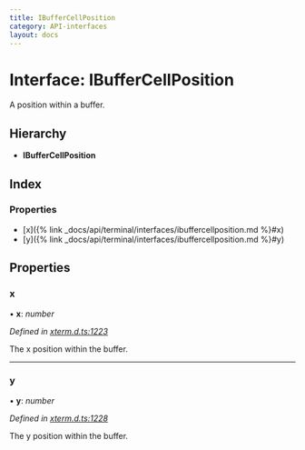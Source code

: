 ```yaml
---
title: IBufferCellPosition
category: API-interfaces
layout: docs
---
```



# Interface: IBufferCellPosition

A position within a buffer.

## Hierarchy

* **IBufferCellPosition**

## Index

### Properties

* [x]({% link _docs/api/terminal/interfaces/ibuffercellposition.md %}#x)
* [y]({% link _docs/api/terminal/interfaces/ibuffercellposition.md %}#y)

## Properties

###  x

• **x**: *number*

*Defined in [xterm.d.ts:1223](https://github.com/xtermjs/xterm.js/blob/4.10.0/typings/xterm.d.ts#L1223)*

The x position within the buffer.

___

###  y

• **y**: *number*

*Defined in [xterm.d.ts:1228](https://github.com/xtermjs/xterm.js/blob/4.10.0/typings/xterm.d.ts#L1228)*

The y position within the buffer.
